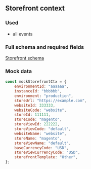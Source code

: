 ## Storefront context

### Used

-   all events

### Full schema and required fields

[Storefront schema](../../../packages/storefront-events-sdk/src/types/schemas/storefrontInstance.ts)

### Mock data

```javascript
const mockStorefrontCtx = {
    environmentId: "aaaaaa",
    instanceId: "bbbbbb",
    environment: "production",
    storeUrl: "https://example.com",
    websiteId: 333333,
    websiteCode: "website",
    storeId: 111111,
    storeCode: "magento",
    storeViewId: 222222,
    storeViewCode: "default",
    websiteName: "website",
    storeName: "magento",
    storeViewName: "default",
    baseCurrencyCode: "USD",
    storeViewCurrencyCode: "USD",
    storefrontTemplate: "Other",
};
```

